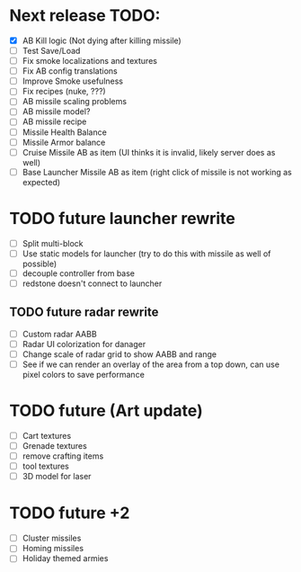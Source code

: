 # Next release TODO:

- [X] AB Kill logic (Not dying after killing missile)
- [ ] Test Save/Load
- [ ] Fix smoke localizations and textures
- [ ] Fix AB config translations
- [ ] Improve Smoke usefulness
- [ ] Fix recipes (nuke, ???)
- [ ] AB missile scaling problems
- [ ] AB missile model?
- [ ] AB missile recipe
- [ ] Missile Health Balance
- [ ] Missile Armor balance
- [ ] Cruise Missile AB as item (UI thinks it is invalid, likely server does as well)
- [ ] Base Launcher Missile AB as item (right click of missile is not working as expected)

# TODO future launcher rewrite

- [ ] Split multi-block
- [ ] Use static models for launcher (try to do this with missile as well of possible)
- [ ] decouple controller from base
- [ ] redstone doesn't connect to launcher

## TODO future radar rewrite

- [ ] Custom radar AABB
- [ ] Radar UI colorization for danager
- [ ] Change scale of radar grid to show AABB and range
- [ ] See if we can render an overlay of the area from a top down, can use pixel colors to save performance

# TODO future (Art update)

- [ ] Cart textures
- [ ] Grenade textures
- [ ] remove crafting items
- [ ] tool textures
- [ ] 3D model for laser

# TODO future +2

- [ ] Cluster missiles
- [ ] Homing missiles
- [ ] Holiday themed armies